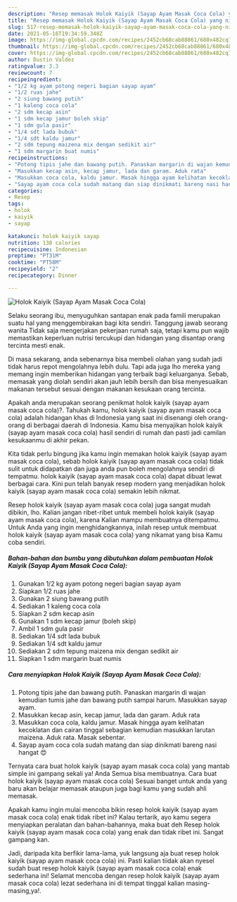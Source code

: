 ```yaml
---
description: "Resep memasak Holok Kaiyik (Sayap Ayam Masak Coca Cola) yang nikmat dan Mudah Dibuat"
title: "Resep memasak Holok Kaiyik (Sayap Ayam Masak Coca Cola) yang nikmat dan Mudah Dibuat"
slug: 517-resep-memasak-holok-kaiyik-sayap-ayam-masak-coca-cola-yang-nikmat-dan-mudah-dibuat
date: 2021-05-16T19:34:59.348Z
image: https://img-global.cpcdn.com/recipes/2452cb68cab88861/680x482cq70/holok-kaiyik-sayap-ayam-masak-coca-cola-foto-resep-utama.jpg
thumbnail: https://img-global.cpcdn.com/recipes/2452cb68cab88861/680x482cq70/holok-kaiyik-sayap-ayam-masak-coca-cola-foto-resep-utama.jpg
cover: https://img-global.cpcdn.com/recipes/2452cb68cab88861/680x482cq70/holok-kaiyik-sayap-ayam-masak-coca-cola-foto-resep-utama.jpg
author: Dustin Valdez
ratingvalue: 3.3
reviewcount: 7
recipeingredient:
- "1/2 kg ayam potong negeri bagian sayap ayam"
- "1/2 ruas jahe"
- "2 siung bawang putih"
- "1 kaleng coca cola"
- "2 sdm kecap asin"
- "1 sdm kecap jamur boleh skip"
- "1 sdm gula pasir"
- "1/4 sdt lada bubuk"
- "1/4 sdt kaldu jamur"
- "2 sdm tepung maizena mix dengan sedikit air"
- "1 sdm margarin buat numis"
recipeinstructions:
- "Potong tipis jahe dan bawang putih. Panaskan margarin di wajan kemudian tumis jahe dan bawang putih sampai harum. Masukkan sayap ayam."
- "Masukkan kecap asin, kecap jamur, lada dan garam. Aduk rata"
- "Masukkan coca cola, kaldu jamur. Masak hingga ayam kelihatan kecoklatan dan cairan tinggal sebagian kemudian masukkan larutan maizena. Aduk rata. Masak sebentar."
- "Sayap ayam coca cola sudah matang dan siap dinikmati bareng nasi hangat 😍"
categories:
- Resep
tags:
- holok
- kaiyik
- sayap

katakunci: holok kaiyik sayap 
nutrition: 138 calories
recipecuisine: Indonesian
preptime: "PT31M"
cooktime: "PT58M"
recipeyield: "2"
recipecategory: Dinner

---
```



![Holok Kaiyik (Sayap Ayam Masak Coca Cola)](https://img-global.cpcdn.com/recipes/2452cb68cab88861/680x482cq70/holok-kaiyik-sayap-ayam-masak-coca-cola-foto-resep-utama.jpg)

Selaku seorang ibu, menyuguhkan santapan enak pada famili merupakan suatu hal yang menggembirakan bagi kita sendiri. Tanggung jawab seorang  wanita Tidak saja mengerjakan pekerjaan rumah saja, tetapi kamu pun wajib memastikan keperluan nutrisi tercukupi dan hidangan yang disantap orang tercinta mesti enak.

Di masa  sekarang, anda sebenarnya bisa membeli olahan yang sudah jadi tidak harus repot mengolahnya lebih dulu. Tapi ada juga lho mereka yang memang ingin memberikan hidangan yang terbaik bagi keluarganya. Sebab, memasak yang diolah sendiri akan jauh lebih bersih dan bisa menyesuaikan makanan tersebut sesuai dengan makanan kesukaan orang tercinta. 



Apakah anda merupakan seorang penikmat holok kaiyik (sayap ayam masak coca cola)?. Tahukah kamu, holok kaiyik (sayap ayam masak coca cola) adalah hidangan khas di Indonesia yang saat ini disenangi oleh orang-orang di berbagai daerah di Indonesia. Kamu bisa menyajikan holok kaiyik (sayap ayam masak coca cola) hasil sendiri di rumah dan pasti jadi camilan kesukaanmu di akhir pekan.

Kita tidak perlu bingung jika kamu ingin memakan holok kaiyik (sayap ayam masak coca cola), sebab holok kaiyik (sayap ayam masak coca cola) tidak sulit untuk didapatkan dan juga anda pun boleh mengolahnya sendiri di tempatmu. holok kaiyik (sayap ayam masak coca cola) dapat dibuat lewat berbagai cara. Kini pun telah banyak resep modern yang menjadikan holok kaiyik (sayap ayam masak coca cola) semakin lebih nikmat.

Resep holok kaiyik (sayap ayam masak coca cola) juga sangat mudah dibikin, lho. Kalian jangan ribet-ribet untuk membeli holok kaiyik (sayap ayam masak coca cola), karena Kalian mampu membuatnya ditempatmu. Untuk Anda yang ingin menghidangkannya, inilah resep untuk membuat holok kaiyik (sayap ayam masak coca cola) yang nikamat yang bisa Kamu coba sendiri.

<!--inarticleads1-->

##### Bahan-bahan dan bumbu yang dibutuhkan dalam pembuatan Holok Kaiyik (Sayap Ayam Masak Coca Cola):

1. Gunakan 1/2 kg ayam potong negeri bagian sayap ayam
1. Siapkan 1/2 ruas jahe
1. Gunakan 2 siung bawang putih
1. Sediakan 1 kaleng coca cola
1. Siapkan 2 sdm kecap asin
1. Gunakan 1 sdm kecap jamur (boleh skip)
1. Ambil 1 sdm gula pasir
1. Sediakan 1/4 sdt lada bubuk
1. Sediakan 1/4 sdt kaldu jamur
1. Sediakan 2 sdm tepung maizena mix dengan sedikit air
1. Siapkan 1 sdm margarin buat numis




<!--inarticleads2-->

##### Cara menyiapkan Holok Kaiyik (Sayap Ayam Masak Coca Cola):

1. Potong tipis jahe dan bawang putih. Panaskan margarin di wajan kemudian tumis jahe dan bawang putih sampai harum. Masukkan sayap ayam.
1. Masukkan kecap asin, kecap jamur, lada dan garam. Aduk rata
1. Masukkan coca cola, kaldu jamur. Masak hingga ayam kelihatan kecoklatan dan cairan tinggal sebagian kemudian masukkan larutan maizena. Aduk rata. Masak sebentar.
1. Sayap ayam coca cola sudah matang dan siap dinikmati bareng nasi hangat 😍




Ternyata cara buat holok kaiyik (sayap ayam masak coca cola) yang mantab simple ini gampang sekali ya! Anda Semua bisa membuatnya. Cara buat holok kaiyik (sayap ayam masak coca cola) Sesuai banget untuk anda yang baru akan belajar memasak ataupun juga bagi kamu yang sudah ahli memasak.

Apakah kamu ingin mulai mencoba bikin resep holok kaiyik (sayap ayam masak coca cola) enak tidak ribet ini? Kalau tertarik, ayo kamu segera menyiapkan peralatan dan bahan-bahannya, maka buat deh Resep holok kaiyik (sayap ayam masak coca cola) yang enak dan tidak ribet ini. Sangat gampang kan. 

Jadi, daripada kita berfikir lama-lama, yuk langsung aja buat resep holok kaiyik (sayap ayam masak coca cola) ini. Pasti kalian tiidak akan nyesel sudah buat resep holok kaiyik (sayap ayam masak coca cola) enak sederhana ini! Selamat mencoba dengan resep holok kaiyik (sayap ayam masak coca cola) lezat sederhana ini di tempat tinggal kalian masing-masing,ya!.

